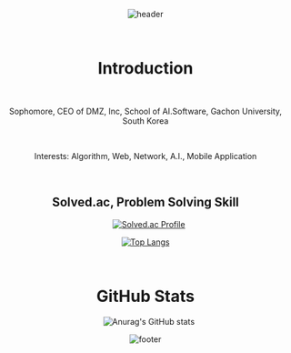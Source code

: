 <div align=center>

![header](https://capsule-render.vercel.app/api?type=waving&color=auto&height=200&section=header&text=TaeWan's%20Repo.&fontSize=90&animation=fadeIn)

  <h1>Introduction</h1>
  <p>Sophomore,  CEO of DMZ, Inc, School of AI.Software, Gachon University, South Korea</p>
  <p>Interests: Algorithm, Web, Network, A.I., Mobile Application</p>


  <h2>Solved.ac, Problem Solving Skill</h2>
  
[![Solved.ac Profile](http://mazassumnida.wtf/api/generate_badge?boj=taewan2002)](https://solved.ac/taewan2002)

[![Top Langs](https://github-readme-stats.vercel.app/api/top-langs/?username=taewan2002&layout=compact)](https://github.com/taewan2002/github-readme-stats)

  <h1>GitHub Stats</h1> 
  
![Anurag's GitHub stats](https://github-readme-stats.vercel.app/api?username=taewan2002&show_icons=true&theme=radical)


![footer](https://capsule-render.vercel.app/api?type=waving&color=auto&height=100&section=header&text=Beyond%20the%20Limit&fontSize=90)


</div>
